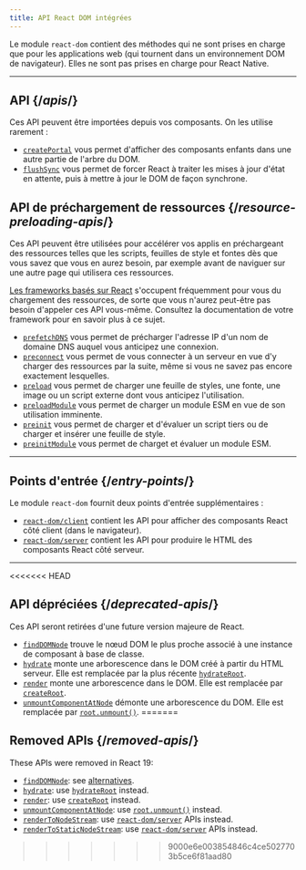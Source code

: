```yaml
---
title: API React DOM intégrées
---
```


<Intro>

Le module `react-dom` contient des méthodes qui ne sont prises en charge que pour les applications web (qui tournent dans un environnement DOM de navigateur).  Elles ne sont pas prises en charge pour React Native.

</Intro>

---

## API {/*apis*/}

Ces API peuvent être importées depuis vos composants.  On les utilise rarement :

* [`createPortal`](/reference/react-dom/createPortal) vous permet d'afficher des composants enfants dans une autre partie de l'arbre du DOM.
* [`flushSync`](/reference/react-dom/flushSync) vous permet de forcer React à traiter les mises à jour d'état en attente, puis à mettre à jour le DOM de façon synchrone.

## API de préchargement de ressources {/*resource-preloading-apis*/}

Ces API peuvent être utilisées pour accélérer vos applis en préchargeant des ressources telles que les scripts, feuilles de style et fontes dès que vous savez que vous en aurez besoin, par exemple avant de naviguer sur une autre page qui utilisera ces ressources.

[Les frameworks basés sur React](/learn/start-a-new-react-project) s'occupent fréquemment pour vous du chargement des ressources, de sorte que vous n'aurez peut-être pas besoin d'appeler ces API vous-même.  Consultez la documentation de votre framework pour en savoir plus à ce sujet.

* [`prefetchDNS`](/reference/react-dom/prefetchDNS) vous permet de précharger l'adresse IP d'un nom de domaine DNS auquel vous anticipez une connexion.
* [`preconnect`](/reference/react-dom/preconnect) vous permet de vous connecter à un serveur en vue d'y charger des ressources par la suite, même si vous ne savez pas encore exactement lesquelles.
* [`preload`](/reference/react-dom/preload) vous permet de charger une feuille de styles, une fonte, une image ou un script externe dont vous anticipez l'utilisation.
* [`preloadModule`](/reference/react-dom/preloadModule) vous permet de charger un module ESM en vue de son utilisation imminente.
* [`preinit`](/reference/react-dom/preinit) vous permet de charger et d'évaluer un script tiers ou de charger et insérer une feuille de style.
* [`preinitModule`](/reference/react-dom/preinitModule) vous permet de charget et évaluer un module ESM.

---

## Points d'entrée {/*entry-points*/}

Le module `react-dom` fournit deux points d'entrée supplémentaires :

* [`react-dom/client`](/reference/react-dom/client) contient les API pour afficher des composants React côté client (dans le navigateur).
* [`react-dom/server`](/reference/react-dom/server) contient les API pour produire le HTML des composants React côté serveur.

---

<<<<<<< HEAD
## API dépréciées {/*deprecated-apis*/}

<Deprecated>

Ces API seront retirées d'une future version majeure de React.

</Deprecated>

* [`findDOMNode`](/reference/react-dom/findDOMNode) trouve le nœud DOM le plus proche associé à une instance de composant à base de classe.
* [`hydrate`](/reference/react-dom/hydrate) monte une arborescence dans le DOM créé à partir du HTML serveur.  Elle est remplacée par la plus récente [`hydrateRoot`](/reference/react-dom/client/hydrateRoot).
* [`render`](/reference/react-dom/render) monte une arborescence dans le DOM. Elle est remplacée par [`createRoot`](/reference/react-dom/client/createRoot).
* [`unmountComponentAtNode`](/reference/react-dom/unmountComponentAtNode) démonte une arborescence du DOM. Elle est remplacée par [`root.unmount()`](/reference/react-dom/client/createRoot#root-unmount).
=======
## Removed APIs {/*removed-apis*/}

These APIs were removed in React 19:

* [`findDOMNode`](https://18.react.dev/reference/react-dom/findDOMNode): see [alternatives](https://18.react.dev/reference/react-dom/findDOMNode#alternatives).
* [`hydrate`](https://18.react.dev/reference/react-dom/hydrate): use [`hydrateRoot`](/reference/react-dom/client/hydrateRoot) instead.
* [`render`](https://18.react.dev/reference/react-dom/render): use [`createRoot`](/reference/react-dom/client/createRoot) instead.
* [`unmountComponentAtNode`](/reference/react-dom/unmountComponentAtNode): use [`root.unmount()`](/reference/react-dom/client/createRoot#root-unmount) instead.
* [`renderToNodeStream`](https://18.react.dev/reference/react-dom/server/renderToNodeStream): use [`react-dom/server`](/reference/react-dom/server) APIs instead.
* [`renderToStaticNodeStream`](https://18.react.dev/reference/react-dom/server/renderToStaticNodeStream): use [`react-dom/server`](/reference/react-dom/server) APIs instead.
>>>>>>> 9000e6e003854846c4ce5027703b5ce6f81aad80
